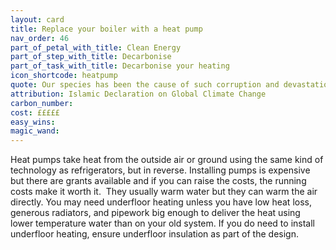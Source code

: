 ```yaml
---
layout: card
title: Replace your boiler with a heat pump
nav_order: 46
part_of_petal_with_title: Clean Energy
part_of_step_with_title: Decarbonise 
part_of_task_with_title: Decarbonise your heating
icon_shortcode: heatpump
quote: Our species has been the cause of such corruption and devastation … that we are in danger ending life as we know it on our planet.
attribution: Islamic Declaration on Global Climate Change
carbon_number: 
cost: £££££
easy_wins: 
magic_wand: 
---
```


<p>Heat pumps take heat from the outside air or ground using the same kind of technology as refrigerators, but in reverse. Installing pumps is expensive but there are grants available and if you can raise the costs, the running costs make it worth it.  They usually warm water but they can warm the air directly.  You may need underfloor heating unless you have low heat loss, generous radiators, and pipework big enough to deliver the heat using lower temperature water than on your old system. If you do need to install underfloor heating, ensure underfloor insulation as part of the design. </p> 
